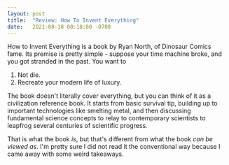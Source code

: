 ```yaml
---
layout: post
title:  "Review: How To Invent Everything"
date:   2021-08-18 00:18:00 -0700
---
```


How to Invent Everything is a book by Ryan North, of Dinosaur Comics fame. Its
premise is pretty simple - suppose your time machine broke, and you got stranded
in the past. You want to

1. Not die.
2. Recreate your modern life of luxury.

The book doesn't literally cover everything, but you can think of it as a civilization
reference book.
It starts from basic survival tip, building up to important
technologies like smelting metal, and then discussing fundamental science concepts
to relay to contemporary scientists to leapfrog several centuries of scientific progress.

That is what the book *is*, but that's different from what the book *can be viewed as*.
I'm pretty sure I did not read it the conventional way because I came away with some
weird takeaways.


